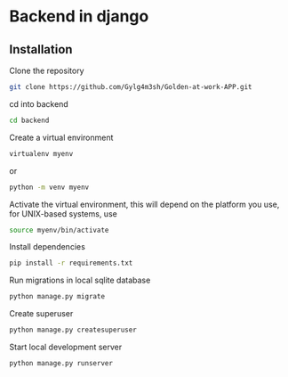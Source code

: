 # Backend in django

## Installation
Clone the repository
```bash
git clone https://github.com/Gylg4m3sh/Golden-at-work-APP.git
```

cd into backend
```bash
cd backend
```

Create a virtual environment
```bash
virtualenv myenv
```
or
```bash
python -m venv myenv
```

Activate the virtual environment, this will depend on the platform you use, for UNIX-based systems, use
```bash
source myenv/bin/activate
```

Install dependencies
```bash
pip install -r requirements.txt
```

Run migrations in local sqlite database
```bash
python manage.py migrate
```

Create superuser
```bash
python manage.py createsuperuser
```

Start local development server
```bash
python manage.py runserver
```

